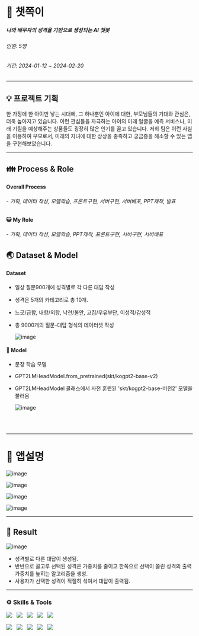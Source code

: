 # 👶 챗쪽이
##### 나와 배우자의 성격을 기반으로 생성되는 AI 챗봇
###### 인원: 5명
###### 기간: 2024-01-12 ~ 2024-02-20
-----------------
## 💡 프로젝트 기획
한 가정에 한 아이만 낳는 시대에, 그 하나뿐인 아이에 대한, 부모님들의 기대와 관심은, 더욱 높아지고 있습니다. 
이런 관심들을 자극하는 아이의 미래 얼굴을 예측 서비스나, 미래 기질을 예상해주는 상품들도 굉장히 많은 인기를 끌고 있습니다.
저희 팀은 이런 사실을 이용하여 부모로서, 미래의 자녀에 대한 상상을 충족하고 궁금증을 해소할 수 있는 앱을 구현해보았습니다.



<hr>

## 👪 Process & Role
#### Overall Process
###### - 기획, 데이터 작성, 모델학습, 프론트구현, 서버구현, 서버배포, PPT제작, 발표
#### 😺 My Role
###### - 기획, 데이터 작성, 모델학습, PPT제작, 프론트구현, 서버구현, 서버배포

## 🌏 Dataset & Model
#### Dataset
- 일상 질문900개에 성격별로 각 다른 대답 작성
- 성격은 5개의 카테고리로 총 10개.
- 느긋/급함, 내향/외향, 낙천/불안, 고집/우유부단, 이성적/감성적
- 총 9000개의 질문-대답 형식의 데이터셋 작성
  
  ![image](https://github.com/junyealim/chatbot/assets/149549323/86e44e68-d011-4d66-9e17-e7a44106057a)


#### 🚀 Model 
- 문장 학습 모델
- GPT2LMHeadModel.from_pretrained(skt/kogpt2-base-v2)
- GPT2LMHeadModel 클래스에서 사전 훈련된 'skt/kogpt2-base-버전2' 모델을 불러옴

  ![image](https://github.com/junyealim/chatbot/assets/149549323/08f00f2b-d7a1-4d32-b6ad-d3d9f6a84762)


<br>
<br>

-----------------  
# **🎨 앱설명**
![image](https://github.com/junyealim/chatbot/assets/149549323/2a3785ff-9eee-4bb2-af0c-7340e9bac549)

![image](https://github.com/junyealim/chatbot/assets/149549323/76f95223-ea5d-45db-9a27-ac39be2eac87)

![image](https://github.com/junyealim/chatbot/assets/149549323/faea03f6-ef1a-461c-b778-c3261e05af25)

![image](https://github.com/junyealim/chatbot/assets/149549323/3ac50e36-1635-497a-a628-16f778036415)


-----------------
## 🌈 Result

![image](https://github.com/junyealim/chatbot/assets/149549323/d40691aa-a602-43fc-8b17-1bd1f8db6755)

- 성격별로 다른 대답이 생성됨.
- 반반으로 골고루 선택된 성격은 가중치를 줄이고 한쪽으로 선택이 쏠린 성격의 출력 가중치를 높히는 알고리즘을 생성.
- 사용자가 선택한 성격이 적절히 섞여서 대답이 출력됨.

-----------------
### ⚙️ Skills & Tools

<p>
  <img src="https://img.shields.io/badge/PyTorch-EE4C2C?style=flat&logo=pytorch&logoColor=white"/>&nbsp;&nbsp;
  <img src="https://img.shields.io/badge/HTML5-E34F26?style=flat&logo=html5&logoColor=white"/>&nbsp;&nbsp;
  <img src="https://img.shields.io/badge/CSS3-1572B6?style=flat&logo=css3&logoColor=white"/>&nbsp;&nbsp;
  <img src="https://img.shields.io/badge/JavaScript-gray?style=flat&logo=JavaScript&logoColor=F7DF1E"/>&nbsp;&nbsp;
  <img src="https://img.shields.io/badge/FastAPI-009688?style=flat&logo=fastapi&logoColor=4479A1"/>&nbsp;&nbsp;
</p>

<p>
  <img src="https://img.shields.io/badge/Colab-F37626?style=flat&logo=googlecolab&logoColor=white"/>&nbsp;&nbsp;
  <img src="https://img.shields.io/badge/VScode-007ACC?style=flat&logo=visualstudiocode&logoColor=white"/>&nbsp;&nbsp;
  <img src="https://img.shields.io/badge/Discord-5865F2?style=flat&logo=Discord&logoColor=white"/>&nbsp;&nbsp;
  <img src="https://img.shields.io/badge/AWSEC2-FF9900?style=flat&logo=amazonec2&logoColor=white"/>&nbsp;&nbsp;
  <img src="https://img.shields.io/badge/AWSS3-569A31?style=flat&logo=amazons3&logoColor=white"/>&nbsp;&nbsp;

  
</p>
